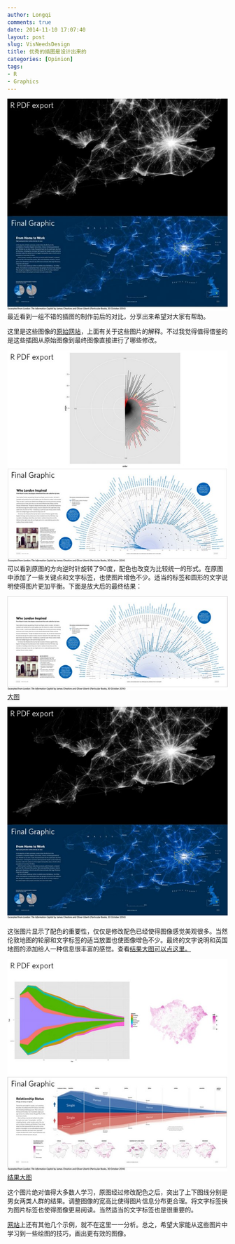 ```yaml
---
author: Longqi
comments: true
date: 2014-11-10 17:07:40
layout: post
slug: VisNeedsDesign
title: 优秀的插图是设计出来的
categories: [Opinion]
tags:
- R
- Graphics
---
```

![commute_flows600](/public/images/commute_flows600.jpg)
最近看到一组不错的插图的制作前后的对比，分享出来希望对大家有帮助。

这里是这些图像的[原始网站](http://theinformationcapital.com/coder-designer/)，上面有关于这些图片的解释。不过我觉得值得借鉴的是这些插图从原始图像到最终图像直接进行了哪些修改。

![london_inspired_before_after](/public/images/london/thumb/london_inspired_before_after.jpg)
可以看到原图的方向逆时针旋转了90度，配色也改变为比较统一的形式。在原图中添加了一些关键点和文字标签，也使图片增色不少。适当的标签和圆形的文字说明使得图片更加平衡。下面是放大后的最终结果：

![BluePlaques_spread1.jpg](/public/images/london/thumb/BluePlaques_spread1.jpg)
[大图](/public/images/london/BluePlaques_spread1.jpg)


![commute_flows_before_after.jpg](/public/images/london/thumb/commute_flows_before_after.jpg)

这张图片显示了配色的重要性，仅仅是修改配色已经使得图像感觉美观很多。当然伦敦地图的轮廓和文字标签的适当放置也使图像增色不少。最终的文字说明和英国地图的添加给人一种信息很丰富的感觉。查看[结果大图可以点这里。](/public/images/london/HometoWork_spread1.jpg)


![relationship_status_before_after.jpg](/public/images/london/thumb/relationship_status_before_after.jpg)
[结果大图](/public/images/london/RelationshipStatus_spread.jpg)

这个图片绝对值得大多数人学习，原图经过修改配色之后，突出了上下图线分别是男女两类人群的结果。调整图像的宽高比使得图片信息分布更合理。将文字标签换为图片标签也使得图像更易阅读。当然适当的文字标签也是很重要的。

[网站](http://theinformationcapital.com/coder-designer/)上还有其他几个示例，就不在这里一一分析。总之，希望大家能从这些图片中学习到一些绘图的技巧，画出更有效的图像。

